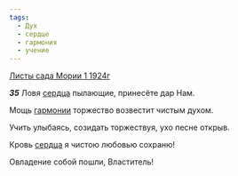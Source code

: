 ```yaml
---
tags:
  - Дух
  - сердце
  - гармония
  - учение
---
```


[Листы сада Мории 1 1924г](https://127.0.0.1:4002/agni/1924)

___35___
Ловя [сердца](../../../tags/#сердце) пылающие, принесёте дар Нам.   

Мощь [гармонии](../../../tags/#гармония) торжество возвестит чистым духом.   

Учить улыбаясь, созидать торжествуя, ухо песне открыв.   

Кровь [сердца](../../../tags/#сердце) я чистою любовью сохраню!   

Овладение собой пошли, Властитель!   

